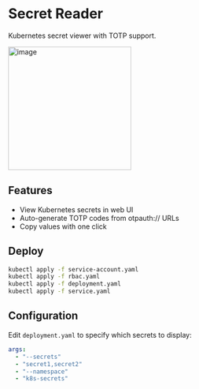 # Secret Reader

Kubernetes secret viewer with TOTP support.


<img height="250" alt="image" src="https://github.com/user-attachments/assets/a16b4d8e-b51b-4e2f-934a-8699bbdd90e3" />

## Features

- View Kubernetes secrets in web UI
- Auto-generate TOTP codes from otpauth:// URLs
- Copy values with one click

## Deploy

```bash
kubectl apply -f service-account.yaml
kubectl apply -f rbac.yaml
kubectl apply -f deployment.yaml
kubectl apply -f service.yaml
```

## Configuration

Edit `deployment.yaml` to specify which secrets to display:

```yaml
args:
  - "--secrets"
  - "secret1,secret2"
  - "--namespace"
  - "k8s-secrets"
```

